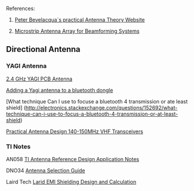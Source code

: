 References:

1. [Peter Bevelacqua`s practical Antenna Theory Website](http://www.antenna-theory.com/)

2. [Microstrip Antenna Array for Beamforming Systems](http://pe.org.pl/articles/2012/11a/39.pdf)

## Directional Antenna

### YAGI Antenna

[2.4 GHz YAGI PCB Antenna](http://www.ti.com/lit/an/swra350/swra350.pdf)

[Adding a Yagi antenna to a bluetooth dongle](http://electronics.stackexchange.com/questions/53674/adding-a-yagi-antenna-to-a-bluetooth-dongle)

[What technique Can I use to focuse a bluetooth 4 transmission or ate least shield]
(http://electronics.stackexchange.com/questions/152692/what-technique-can-i-use-to-focus-a-bluetooth-4-transmission-or-at-least-shield)

[Practical Antenna Design 140-150MHz VHF Transceivers](http://www.miklor.com/COM/pdf/PracAntDesignVHF.pdf)

### TI Notes

AN058
[TI Antenna Reference Design Application Notes](http://www.ti.com/lit/an/swra161b/swra161b.pdf)

DNO34
[Antenna Selection Guide](http://www.ti.com/lit/an/swra351a/swra351a.pdf)

Laird Tech
[Larid EMI Shielding Design and Calculation](https://www.digikey.com/Web%20Export/Supplier%20Content/Laird_776/PDF/Laird_EMI_Shielding_Design_Calculation.pdf?redirected=1)
